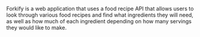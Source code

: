 Forkify is a web application that uses a food recipe API that allows users to look through various
food recipes and find what ingredients they will need, as well as how much of each ingredient
depending on how many servings they would like to make.
